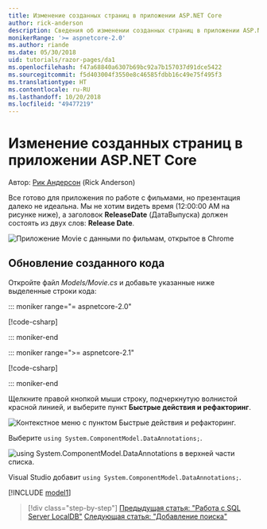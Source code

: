 ```yaml
---
title: Изменение созданных страниц в приложении ASP.NET Core
author: rick-anderson
description: Сведения об изменении созданных страниц в приложении ASP.NET Core.
monikerRange: '>= aspnetcore-2.0'
ms.author: riande
ms.date: 05/30/2018
uid: tutorials/razor-pages/da1
ms.openlocfilehash: f47a68840a6307b69bc92a7b157037d91dce5422
ms.sourcegitcommit: f5d403004f3550e8c46585fdbb16c49e75f495f3
ms.translationtype: HT
ms.contentlocale: ru-RU
ms.lasthandoff: 10/20/2018
ms.locfileid: "49477219"
---
```

# <a name="update-the-generated-pages-in-an-aspnet-core-app"></a>Изменение созданных страниц в приложении ASP.NET Core

Автор: [Рик Андерсон](https://twitter.com/RickAndMSFT) (Rick Anderson)

Все готово для приложения по работе с фильмами, но презентация далеко не идеальна. Мы не хотим видеть время (12:00:00 AM на рисунке ниже), а заголовок **ReleaseDate** (ДатаВыпуска) должен состоять из двух слов: **Release Date**.

![Приложение Movie с данными по фильмам, открытое в Chrome](sql/_static/m55.png)

## <a name="update-the-generated-code"></a>Обновление созданного кода

Откройте файл *Models/Movie.cs* и добавьте указанные ниже выделенные строки кода:

::: moniker range="= aspnetcore-2.0"

[!code-csharp[](~/tutorials/razor-pages/razor-pages-start/sample/RazorPagesMovie/Models/MovieDate.cs?name=snippet_1&highlight=10-11)]

::: moniker-end

::: moniker range=">= aspnetcore-2.1"

[!code-csharp[](~/tutorials/razor-pages/razor-pages-start/sample/RazorPagesMovie21/Models/MovieDate.cs?name=snippet_1&highlight=10-11,15)]

::: moniker-end

Щелкните правой кнопкой мыши строку, подчеркнутую волнистой красной линией, и выберите пункт **Быстрые действия и рефакторинг**.

  ![Контекстное меню с пунктом **Быстрые действия и рефакторинг**.](da1/qa.png)

Выберите `using System.ComponentModel.DataAnnotations;`.

  ![using System.ComponentModel.DataAnnotations в верхней части списка.](da1/da.png)

  Visual Studio добавит `using System.ComponentModel.DataAnnotations;`.

[!INCLUDE [model1](~/includes/RP/da2.md)]

> [!div class="step-by-step"]
> [Предыдущая статья: "Работа с SQL Server LocalDB"](xref:tutorials/razor-pages/sql)
> [Следующая статья: "Добавление поиска"](xref:tutorials/razor-pages/search)
